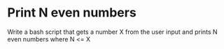 # Print N even numbers
Write a bash script that gets a number X from the user input and prints N even numbers where N <= X